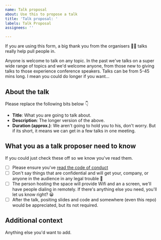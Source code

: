 ```yaml
---
name: Talk proposal
about: Use this to propose a talk
title: 'Talk proposal: '
labels: Talk Proposal
assignees: ''

---
```


If you are using this form, a big thank you from the organisers 🙇‍♀ talks really help pull people in.

Anyone is welcome to talk on any topic. In the past we've talks on a super wide range of topics and we'd welcome anyone, from those new to giving talks to those experience conference speakers. Talks can be from 5-45 mins long. I mean you could do longer if you want...

## About the talk
Please replace the following bits below 👇

* **Title**: What you are going to talk about.
* **Description**: The longer version of the above.
* **Duration (approx.)**: We aren't going to hold you to his, don't worry. But if its short, it means we can get in a few talks in one meeting.

## What you as a talk proposer need to know

If you could just check these off so we know you've read them.
* [ ] Please ensure you've [read the code of conduct](https://github.com/vancouver/vanpy/blob/master/code_of_conduct.md)
* [ ] Don't say things that are confidential and will get your, company, or anyone in the audience in any legal trouble 🤑
* [ ] The person hosting the space will provide Wifi and an a screen, we'll have people dialing in remotely. If there's anything else you need, you'll let us know right? 😀
* [ ] After the talk, positing slides and code and somewhere (even this repo) would be appreciated, but its not required.

## Additional context
Anything else you'd want to add.
